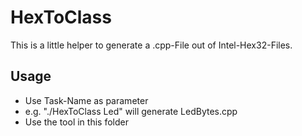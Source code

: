  HexToClass
===========

This is a little helper to generate a .cpp-File out of Intel-Hex32-Files.

Usage
-----

 * Use Task-Name as parameter
 * e.g. "./HexToClass Led" will generate LedBytes.cpp
 * Use the tool in this folder

